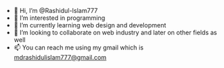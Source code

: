- 👋 Hi, I’m @Rashidul-Islam777
- 👀 I’m interested in programming
- 🌱 I’m currently learning web design and development
- 💞️ I’m looking to collaborate on web industry and later on other fields as well
- 📫 You can reach me using my gmail which is mdrashidulislam777@gmail.com

<!---
Rashidul-Islam777/Rashidul-Islam777 is a ✨ special ✨ repository because its `README.md` (this file) appears on your GitHub profile.
You can click the Preview link to take a look at your changes.
--->
